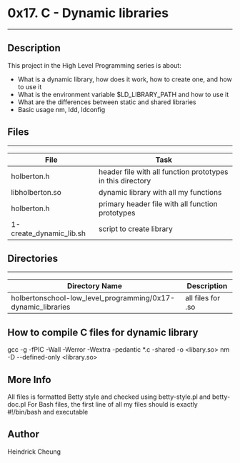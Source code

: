# 0x17. C - Dynamic libraries
---
## Description

This project in the High Level Programming series is about:
* What is a dynamic library, how does it work, how to create one, and how to use it
* What is the environment variable $LD_LIBRARY_PATH and how to use it
* What are the differences between static and shared libraries
* Basic usage nm, ldd, ldconfig

## Files
---
File|Task
---|---
holberton.h | header file with all function prototypes in this directory
libholberton.so | dynamic library with all my functions
holberton.h | primary header file with all function prototypes
1-create_dynamic_lib.sh | script to create library

## Directories
---
Directory Name | Description
---|---
holbertonschool-low_level_programming/0x17-dynamic_libraries | all files for .so

## How to compile C files for dynamic library
gcc -g -fPIC -Wall -Werror -Wextra -pedantic *.c -shared -o <libary.so>
nm -D --defined-only <library.so>

## More Info
All files is formatted Betty style and checked using betty-style.pl and betty-doc.pl
For Bash files, the first line of all my files should is exactly #!/bin/bash and executable

## Author
Heindrick Cheung